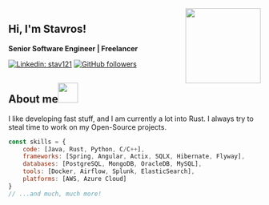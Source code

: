 <img align='right' src="https://media.giphy.com/media/EqIJGfyNyhTZpEPlxx/giphy.gif?cid=790b76111hc26spdsljkck7385inxkgf7ah8sr0zgn3sq40e&ep=v1_stickers_search&rid=giphy.gif&ct=s" width="150">
<h2> Hi, I'm Stavros! <img src="https://media.giphy.com/media/UQJlZ2OcaCA2RLfGiZ/giphy.gif?cid=790b76111hc26spdsljkck7385inxkgf7ah8sr0zgn3sq40e&ep=v1_stickers_search&rid=giphy.gif&ct=s" width="15"></h2>
<strong>Senior Software Engineer | Freelancer</strong>

[![Linkedin: stav121](https://img.shields.io/badge/-stav121-blue?style=for-the-badge&logo=linktree&logoColor=white&link=https://www.linkedin.com/in/stav121/)](https://www.linkedin.com/in/stav121/)
[![GitHub followers](https://img.shields.io/github/followers/stav121?style=for-the-badge&logo=github)](https://github.com/stav121)

<h2>About me<img src="https://media.giphy.com/media/YRMb6dd7zprS00JdGZ/giphy.gif?cid=790b7611hic4rzwjw5e3ip51xyd53sxzswd3a79uwebd8e5w&ep=v1_stickers_search&rid=giphy.gif&ct=s" width="40"></h2>
<p>I like developing fast stuff, and I am currently a lot into Rust. I always try to steal time to work on my Open-Source projects.</p>

```javascript
const skills = {
    code: [Java, Rust, Python, C/C++],
    frameworks: [Spring, Angular, Actix, SQLX, Hibernate, Flyway],
    databases: [PostgreSQL, MongoDB, OracleDB, MySQL],
    tools: [Docker, Airflow, Splunk, ElasticSearch],
    platforms: [AWS, Azure Cloud]
}
// ...and much, much more!
```
